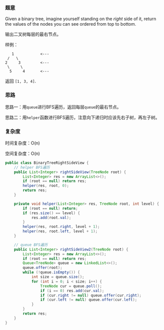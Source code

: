 ### 题意

Given a binary tree, imagine yourself standing on the *right* side of it, return the values of the nodes you can see ordered from top to bottom.

输出二叉树每层的最右节点。

样例：

```
   1            <---
 /   \
2     3         <---
 \     \
  5     4       <---

```

返回 `[1, 3, 4]`.

### 思路

思路一：用`queue`进行BFS遍历，返回每层`queue`的最右节点。

思路二：用`helper`函数进行BFS遍历，注意向下递归时应该先右子树，再左子树。

### 复杂度

时间复杂度：O(n)

空间复杂度：O(n)

```java
public class BinaryTreeRightSideView {
    // helper BFS遍历
    public List<Integer> rightSideView(TreeNode root) {
        List<Integer> res = new ArrayList<>();
        if (root == null) return res;
        helper(res, root, 0);
        return res;
    }

    private void helper(List<Integer> res, TreeNode root, int level) {
        if (root == null) return;
        if (res.size() == level) {
            res.add(root.val);
        }
        helper(res, root.right, level + 1);
        helper(res, root.left, level + 1);
    }

    // queue BFS遍历
    public List<Integer> rightSideView2(TreeNode root) {
        List<Integer> res = new ArrayList<>();
        if (root == null) return res;
        Queue<TreeNode> queue = new LinkedList<>();
        queue.offer(root);
        while (!queue.isEmpty()) {
            int size = queue.size();
            for (int i = 0; i < size; i++) {
                TreeNode cur = queue.poll();
                if (i == 0) res.add(cur.val);
                if (cur.right != null) queue.offer(cur.right);
                if (cur.left != null) queue.offer(cur.left);
            }
        }
        return res;
    }
}
```

